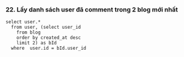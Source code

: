 ### 22. Lấy danh sách user đã comment trong 2 blog mới nhất
```mysql
select user.*
  from user, (select user_id
  	from blog
  	order by created_at desc
  	limit 2) as bId
  where  user.id = bId.user_id
```

